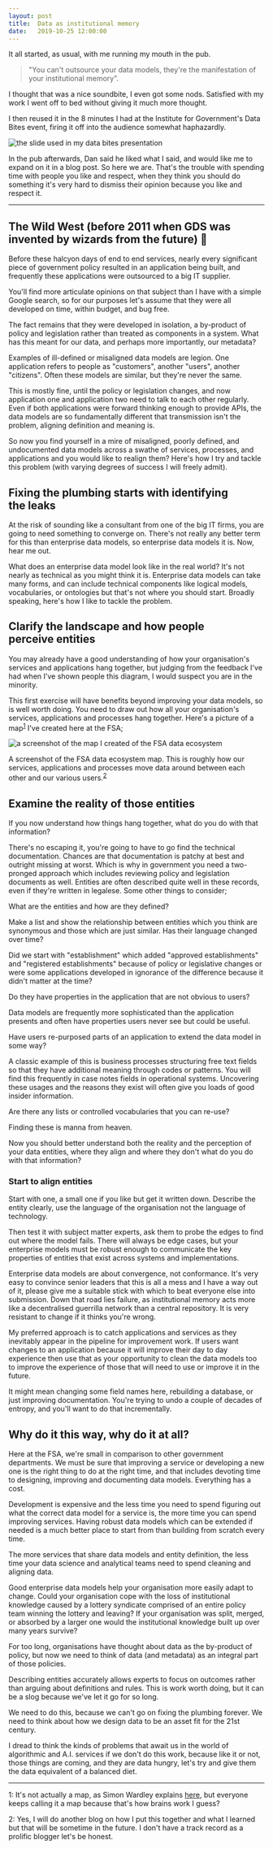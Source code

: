 ```yaml
---
layout: post
title:  Data as institutional memory
date:   2019-10-25 12:00:00
---
```


It all started, as usual, with me running my mouth in the pub.

>"You can't outsource your data models, they're the manifestation of your institutional memory".

I thought that was a nice soundbite, I even got some nods. Satisfied with my work I went off to bed without giving it much more thought.

I then reused it in the 8 minutes I had at the Institute for Government's Data Bites event, firing it off into the audience somewhat haphazardly.

![the slide used in my data bites presentation](../data-bites-slide.png)

In the pub afterwards, Dan said he liked what I said, and would like me to expand on it in a blog post. So here we are. That's the trouble with spending time with people you like and respect, when they think you should do something it's very hard to dismiss their opinion because you like and respect it.

---

## The Wild West (before 2011 when GDS was invented by wizards from the future) 🧙
Before these halcyon days of end to end services, nearly every significant piece of government policy resulted in an application being built, and frequently these applications were outsourced to a big IT supplier.

You'll find more articulate opinions on that subject than I have with a simple Google search, so for our purposes let's assume that they were all developed on time, within budget, and bug free.

The fact remains that they were developed in isolation, a by-product of policy and legislation rather than treated as components in a system. What has this meant for our data, and perhaps more importantly, our metadata?

Examples of ill-defined or misaligned data models are legion. One application refers to people as "customers", another "users", another "citizens". Often these models are similar, but they're never the same.

This is mostly fine, until the policy or legislation changes, and now application one and application two need to talk to each other regularly. Even if both applications were forward thinking enough to provide APIs, the data models are so fundamentally different that transmission isn't the problem, aligning definition and meaning is.

So now you find yourself in a mire of misaligned, poorly defined, and undocumented data models across a swathe of services, processes, and applications and you would like to realign them? Here's how I try and tackle this problem (with varying degrees of success I will freely admit).

## Fixing the plumbing starts with identifying the leaks
At the risk of sounding like a consultant from one of the big IT firms, you are going to need something to converge on. There's not really any better term for this than enterprise data models, so enterprise data models it is. Now, hear me out.

What does an enterprise data model look like in the real world? It's not nearly as technical as you might think it is. Enterprise data models can take many forms, and can include technical components like logical models, vocabularies, or ontologies but that's not where you should start. Broadly speaking, here's how I like to tackle the problem.

## Clarify the landscape and how people perceive entities
You may already have a good understanding of how your organisation's services and applications hang together, but judging from the feedback I've had when I've shown people this diagram, I would suspect you are in the minority.

This first exercise will have benefits beyond improving your data models, so is well worth doing. You need to draw out how all your organisation's services, applications and processes hang together. Here's a picture of a map<sup>[1](#footnote1)</sup> I've created here at the FSA;

![a screenshot of the map I created of the FSA data ecosystem](../data-ecosystem.jpg)

A screenshot of the FSA data ecosystem map. This is roughly how our services, applications and processes move data around between each other and our various users.<sup>[2](#footnote2)</sup>

## Examine the reality of those entities
If you now understand how things hang together, what do you do with that information?

There's no escaping it, you're going to have to go find the technical documentation. Chances are that documentation is patchy at best and outright missing at worst. Which is why in government you need a two-pronged approach which includes reviewing policy and legislation documents as well. Entities are often described quite well in these records, even if they're written in legalese.
Some other things to consider;

What are the entities and how are they defined?

Make a list and show the relationship between entities which you think are synonymous and those which are just similar.
Has their language changed over time?

Did we start with "establishment" which added "approved establishments" and "registered establishments" because of policy or legislative changes or were some applications developed in ignorance of the difference because it didn't matter at the time?

Do they have properties in the application that are not obvious to users?

Data models are frequently more sophisticated than the application presents and often have properties users never see but could be useful.

Have users re-purposed parts of an application to extend the data model in some way?

A classic example of this is business processes structuring free text fields so that they have additional meaning through codes or patterns. You will find this frequently in case notes fields in operational systems. Uncovering these usages and the reasons they exist will often give you loads of good insider information.

Are there any lists or controlled vocabularies that you can re-use?

Finding these is manna from heaven.

Now you should better understand both the reality and the perception of your data entities, where they align and where they don't what do you do with that information?

### Start to align entities
Start with one, a small one if you like but get it written down. Describe the entity clearly, use the language of the organisation not the language of technology.

Then test it with subject matter experts, ask them to probe the edges to find out where the model fails. There will always be edge cases, but your enterprise models must be robust enough to communicate the key properties of entities that exist across systems and implementations.

Enterprise data models are about convergence, not conformance. It's very easy to convince senior leaders that this is all a mess and I have a way out of it, please give me a suitable stick with which to beat everyone else into submission.
Down that road lies failure, as institutional memory acts more like a decentralised guerrilla network than a central repository. It is very resistant to change if it thinks you're wrong.

My preferred approach is to catch applications and services as they inevitably appear in the pipeline for improvement work. If users want changes to an application because it will improve their day to day experience then use that as your opportunity to clean the data models too to improve the experience of those that will need to use or improve it in the future.

It might mean changing some field names here, rebuilding a database, or just improving documentation. You're trying to undo a couple of decades of entropy, and you'll want to do that incrementally.

## Why do it this way, why do it at all?
Here at the FSA, we're small in comparison to other government departments. We must be sure that improving a service or developing a new one is the right thing to do at the right time, and that includes devoting time to designing, improving and documenting data models. Everything has a cost.

Development is expensive and the less time you need to spend figuring out what the correct data model for a service is, the more time you can spend improving services. Having robust data models which can be extended if needed is a much better place to start from than building from scratch every time.

The more services that share data models and entity definition, the less time your data science and analytical teams need to spend cleaning and aligning data.

Good enterprise data models help your organisation more easily adapt to change. Could your organisation cope with the loss of institutional knowledge caused by a lottery syndicate comprised of an entire policy team winning the lottery and leaving?
If your organisation was split, merged, or absorbed by a larger one would the institutional knowledge built up over many years survive?

For too long, organisations have thought about data as the by-product of policy, but now we need to think of data (and metadata) as an integral part of those policies.

Describing entities accurately allows experts to focus on outcomes rather than arguing about definitions and rules. This is work worth doing, but it can be a slog because we've let it go for so long.

We need to do this, because we can't go on fixing the plumbing forever. We need to think about how we design data to be an asset fit for the 21st century.

I dread to think the kinds of problems that await us in the world of algorithmic and A.I. services if we don't do this work, because like it or not, those things are coming, and they are data hungry, let's try and give them the data equivalent of a balanced diet.

---

<a name="footnote1">1</a>: It's not actually a map, as Simon Wardley explains [here](https://twitter.com/swardley/status/1146776781330034688?s=20), but everyone keeps calling it a map because that's how brains work I guess?

<a name="footnote2">2</a>: Yes, I will do another blog on how I put this together and what I learned but that will be sometime in the future. I don't have a track record as a prolific blogger let's be honest.
